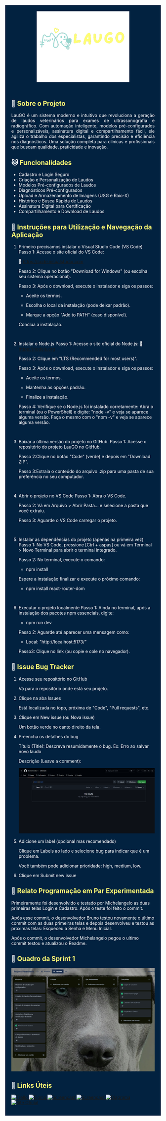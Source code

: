 <div style="background-color: #022240; color: white; padding: 20px 0; border-radius: 0;">
  <div align="center">
    <img src="./assets-imgs/logo-laugo.png" alt="LAUGO" width="300"/>
  </div>
</div>

<div style="background-color: #022240; color: white; padding: 20px; border-radius: 0; margin-top: -16px;">

## 🐶 <span style="color: #FFFD74;">Sobre o Projeto</span>
<p style="text-align: justify;">LauGO é um sistema moderno e intuitivo que revoluciona a geração de laudos veterinários para exames de ultrassonografia e radiográfico. Com automação inteligente, modelos pré-configurados e personalizáveis, assinatura digital e compartilhamento fácil, ele agiliza o trabalho dos especialistas, garantindo precisão e eficiência nos diagnósticos. Uma solução completa para clínicas e profissionais que buscam qualidade, praticidade e inovação.</p>

## 🐱 <span style="color: #FFFD74;">Funcionalidades
- Cadastro e Login Seguro
- Criação e Personalização de Laudos
- Modelos Pré-configurados de Laudos
- Diagnósticos Pré-configurados
- Upload e Armazenamento de Imagens (USG e Raio-X)
- Histórico e Busca Rápida de Laudos
- Assinatura Digital para Certificação
- Compartilhamento e Download de Laudos

## 🐰 <span style="color: #FFFD74;">Instruções para Utilização e Navegação da Aplicação

1. Primeiro precisamos instalar o Visual Studio Code (VS Code)
    Passo 1: Acesse o site oficial do VS Code: 

    🔗 https://code.visualstudio.com

    Passo 2: Clique no botão "Download for Windows" (ou escolha seu sistema operacional).

    Passo 3: Após o download, execute o instalador e siga os passos:

    - Aceite os termos.

    - Escolha o local da instalação (pode deixar padrão).

    - Marque a opção "Add to PATH" (caso disponível).
    
    Conclua a instalação.

<br>

2. Instalar o Node.js
    Passo 1: Acesse o site oficial do Node.js:
    🔗 https://nodejs.org

    Passo 2: Clique em "LTS (Recommended for most users)".

    Passo 3: Após o download, execute o instalador e siga os passos:

    - Aceite os termos.

    - Mantenha as opções padrão.

    - Finalize a instalação.

    Passo 4: Verifique se o Node.js foi instalado corretamente:
    Abra o terminal (ou o PowerShell) e digite: "node -v" e veja se aparece alguma versão. Faça o mesmo com o "npm -v" e veja se aparece alguma versão.

<br>

3. Baixar a última versão do projeto no GitHub.
    Passo 1: Acesse o repositório do projeto LauGO no GitHub.

    Passo 2:Clique no botão "Code" (verde) e depois em "Download ZIP".

    Passo 3:Extraia o conteúdo do arquivo .zip para uma pasta de sua preferência no seu computador.

<br>

4.  Abrir o projeto no VS Code
    Passo 1: Abra o VS Code.

    Passo 2: Vá em Arquivo > Abrir Pasta... e selecione a pasta que você extraiu.

    Passo 3: Aguarde o VS Code carregar o projeto.

<br>

5.  Instalar as dependências do projeto (apenas na primeira vez)
    Passo 1: No VS Code, pressione [Ctrl + aspas] ou vá em Terminal > Novo Terminal para abrir o terminal integrado.

    Passo 2: No terminal, execute o comando:
    - npm install

    Espere a instalação finalizar e execute o próximo comando:
    - npm install react-router-dom

<br>

6.  Executar o projeto localmente
    Passo 1: Ainda no terminal, após a instalação dos pacotes npm essenciais, digite:
    - npm run dev

    Passo 2: Aguarde até aparecer uma mensagem como:
    - Local: "http://localhost:5173/"

    Passo3: Clique no link (ou copie e cole no navegador).  

## 🐻 <span style="color: #FFFD74;">Issue Bug Tracker

1.  Acesse seu repositório no GitHub

    Vá para o repositório onde está seu projeto.

2.  Clique na aba Issues

    Está localizada no topo, próxima de "Code", "Pull requests", etc.

3.  Clique em New issue (ou Nova issue)

    Um botão verde no canto direito da tela.

4.  Preencha os detalhes do bug

    Título (Title): Descreva resumidamente o bug. Ex: Erro ao salvar novo laudo

    Descrição (Leave a comment):

    <img src="./assets-imgs/issue_tracker.png" alt="issue_tracker">

5.  Adicione um label (opcional mas recomendado)

    Clique em Labels ao lado e selecione bug para indicar que é um problema.

    Você também pode adicionar prioridade: high, medium, low.

6.  Clique em Submit new issue

## 🐼  <span style="color: #FFFD74;">Relato Programação em Par Experimentada

Primeiramente foi desenvolvido e testado por Michelangelo as duas primeiras telas Login e Cadastro. Após o teste foi feito o commit.

Após esse commit, o desenvolvedor Bruno testou novamente o último commit com as duas primeiras telas e depois desenvolveu e testou as proximas telas: Esqueceu a Senha e Menu Inicial.

Após o commit, o desenvolvedor Michelangelo pegou o ultimo commit testou e atualizou o Readme.

## 🦊 <span style="color: #FFFD74;">Quadro da Sprint 1

<img src="./assets-imgs/sprint1.png" alt="sprint1">


## 🐹 <span style="color: #FFFD74;">Links Úteis

<p align="left">
  <a href="https://trello.com/b/IUtaF52f/projeto-veterin%C3%A1rio" target="_blank">
    <img src="https://img.shields.io/badge/📋_Trello-0052CC?style=for-the-badge&logo=trello&logoColor=white&labelColor=011a33" alt="Trello">
  </a>
  <a href="https://www.figma.com/proto/minaFnN64nLJ4tbQGkIPlB/Veterinário" target="_blank">
    <img src="https://img.shields.io/badge/🎨_Figma-F24E1E?style=for-the-badge&logo=figma&logoColor=white&labelColor=011a33" alt="Figma">
  </a>
  <a href="https://drive.google.com/drive/folders/1wtBQ6A5JkJ8RtelawPbqpWjJaJh6fk8c?usp=sharing" target="_blank">
    <img src="https://img.shields.io/badge/🎬_Screencast-8A2BE2?style=for-the-badge&logo=video&logoColor=white&labelColor=011a33" alt="Screencast">
  </a>
  <a href="https://drive.google.com/drive/folders/1BTqpoHGNw4Lb7r32aXmO1HxVFtWV3uJ0?usp=sharing" target="_blank">
    <img src="https://img.shields.io/badge/🎬_Screencast WebSite-8A2BE2?style=for-the-badge&logo=video&logoColor=white&labelColor=011a33" alt="Screencast">
  </a>
  <a href="https://miro.com/welcomeonboard/RlJQbWp0emFhQzJ2OXZ0dFVXeHI0VjVraVUyR1NEK0NkNkN1MlFCWkNhVWcyKzhadjhGT3dqZytOMWVIRnF3elE5SGhTd0NuanMycEdmc28vTHJwOUd1cFFvR2pMZFE1aHRXU2laVW52TGVMY2hkZHduaStlMXJ2ZXhYZWxCRFVyVmtkMG5hNDA3dVlncnBvRVB2ZXBnPT0hdjE=?share_link_id=442687372240" target="_blank">
    <img src="https://img.shields.io/badge/📝_Diagrama-FFFD74?style=for-the-badge&logo=video&logoColor=white&labelColor=011a33" alt="Diagrama">
  </a>
  <a href="https://link-para-site.com" target="_blank">
    <img src="https://img.shields.io/badge/🌐_Site_Oficial-4dabf7?style=for-the-badge&labelColor=011a33" alt="Site Oficial">
  </a>
</p>

</div>
